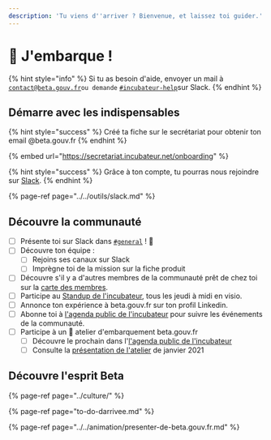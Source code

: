 ```yaml
---
description: 'Tu viens d''arriver ? Bienvenue, et laissez toi guider.'
---
```


# 🛫 J'embarque !

{% hint style="info" %}
Si tu as besoin d'aide, envoyer un mail à [`contact@beta.gouv.fr`](mailto:contact@beta.gouv.Fr)`ou demande` [`#incubateur-help`](https://startups-detat.slack.com/messages/incubateur-help)sur Slack.
{% endhint %}

## Démarre avec les indispensables

{% hint style="success" %}
Créé ta fiche sur le secrétariat  pour obtenir ton email @beta.gouv.fr
{% endhint %}

{% embed url="https://secretariat.incubateur.net/onboarding" %}

{% hint style="success" %}
Grâce à ton compte, tu pourras nous rejoindre sur [Slack](../../outils/slack.md).
{% endhint %}

{% page-ref page="../../outils/slack.md" %}

## Découvre la communauté

* [ ] Présente toi sur Slack dans [`#general`](https://startups-detat.slack.com/messages/general) ! 👋
* [ ] Découvre ton équipe :
  * [ ] Rejoins ses canaux sur Slack
  * [ ] Imprègne toi de la mission sur la fiche produit
* [ ] Découvre s'il y a d'autres membres de la communauté prêt de chez toi sur la [carte des membres](https://doc.incubateur.net/communaute/dinum/locaux/ou-travailler#beta-gouv-fr-en-dehors-de-paris).
* [ ] Participe au [Standup de l'incubateur](../../dinum/rituels/standup.md), tous les jeudi à midi en visio.
* [ ] Annonce ton expérience à beta.gouv.fr sur ton profil Linkedin.
* [ ] Abonne toi à [l'agenda public de l'incubateur](https://calendar.google.com/calendar/embed?src=0ieonqap1r5jeal5ugeuhoovlg%40group.calendar.google.com&ctz=Europe/Paris) pour suivre les événements de la communauté.
* [ ] Participe à un 🛫 atelier d'embarquement beta.gouv.fr 
  * [ ] Découvre le prochain dans l'[l'agenda public de l'incubateur](https://calendar.google.com/calendar/embed?src=0ieonqap1r5jeal5ugeuhoovlg%40group.calendar.google.com&ctz=Europe/Paris)
  * [ ] Consulte la [présentation de l'atelier](https://docs.google.com/presentation/d/1ded7iFFFaPuw9tKcj6g-xLBggAox-QNDjsMamECPqHU/edit#slide=id.p3) de janvier 2021 

## Découvre l'esprit Beta

{% page-ref page="../culture/" %}

{% page-ref page="to-do-darrivee.md" %}

{% page-ref page="../../animation/presenter-de-beta.gouv.fr.md" %}

